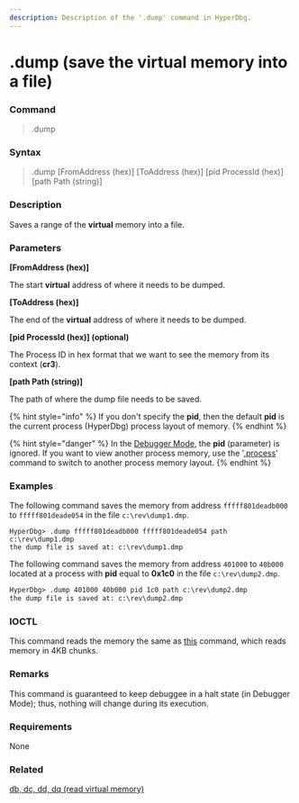 ```yaml
---
description: Description of the '.dump' command in HyperDbg.
---
```


# .dump (save the virtual memory into a file)

### Command

> .dump

### Syntax

> .dump \[FromAddress (hex)] \[ToAddress (hex)] \[pid ProcessId (hex)] \[path Path (string)]

### Description

Saves a range of the **virtual** memory into a file.

### Parameters

**\[FromAddress (hex)]**

The start **virtual** address of where it needs to be dumped.

**\[ToAddress (hex)]**

The end of the **virtual** address of where it needs to be dumped.

**\[pid ProcessId (hex)] (optional)**

The Process ID in hex format that we want to see the memory from its context (**cr3**).

**\[path Path (string)]**

The path of where the dump file needs to be saved.

{% hint style="info" %}
If you don't specify the **pid**, then the default **pid** is the current process (HyperDbg) process layout of memory.
{% endhint %}

{% hint style="danger" %}
In the [Debugger Mode](https://docs.hyperdbg.org/using-hyperdbg/prerequisites/operation-modes#debugger-mode), the **pid** (parameter) is ignored. If you want to view another process memory, use the '[.process](https://docs.hyperdbg.org/commands/meta-commands/.process)' command to switch to another process memory layout.
{% endhint %}

### Examples

The following command saves the memory from address `fffff801deadb000` to `fffff801deade054` in the file  `c:\rev\dump1.dmp`.

```
HyperDbg> .dump fffff801deadb000 fffff801deade054 path c:\rev\dump1.dmp
the dump file is saved at: c:\rev\dump1.dmp
```

The following command saves the memory from address `401000` to `40b000` located at a process with **pid** equal to **0x1c0** in the file  `c:\rev\dump2.dmp`.

```diff
HyperDbg> .dump 401000 40b000 pid 1c0 path c:\rev\dump2.dmp
the dump file is saved at: c:\rev\dump2.dmp
```

### IOCTL

This command reads the memory the same as [this](https://docs.hyperdbg.org/commands/debugging-commands/d#ioctl) command, which reads memory in 4KB chunks.

### Remarks

This command is guaranteed to keep debuggee in a halt state (in Debugger Mode); thus, nothing will change during its execution.

### Requirements

None

### Related

[db, dc, dd, dq (read virtual memory)](https://docs.hyperdbg.org/commands/debugging-commands/d)
